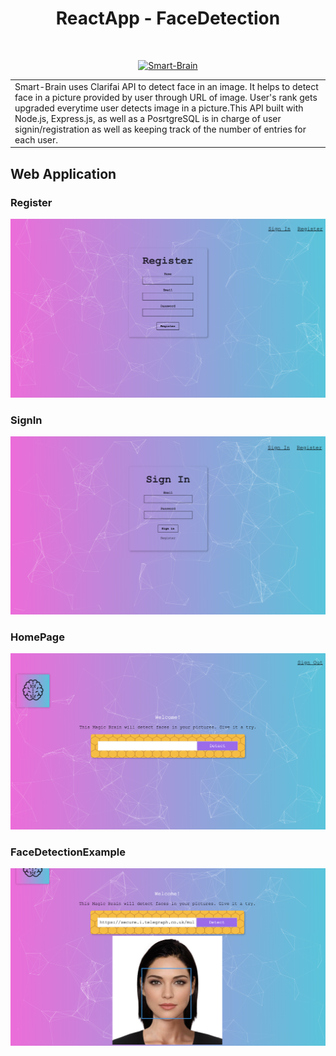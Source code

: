 <h1 align="center"> ReactApp - FaceDetection </h1> <br>
<p align="center">
	<a href="http://tinypic.com?ref=2nhnurq" target="_blank">
		<img src="http://i63.tinypic.com/2nhnurq.png" border="0" alt="Smart-Brain">
	</a>
</p>

<table>
	<tr>
		<td>
			Smart-Brain uses Clarifai API to detect face in an image. It helps to detect face in a picture provided by user through URL of image. User's rank gets upgraded everytime user detects image in a picture.This API built with Node.js, Express.js, as well as a PosrtgreSQL is in charge of user signin/registration as well as keeping track of the number of entries for each user.
	
</table>

## Web Application

### Register

![register](https://raw.githubusercontent.com/RajBommala/FinalProject/master/images/register.png)

### SignIn

![login](https://raw.githubusercontent.com/RajBommala/FinalProject/master/images/signin.png)

### HomePage 

![homepage](https://raw.githubusercontent.com/RajBommala/FinalProject/master/images/home.png)

### FaceDetectionExample

![fdexample](https://raw.githubusercontent.com/RajBommala/FinalProject/master/images/detect.png)


